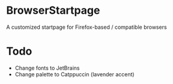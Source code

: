 # BrowserStartpage
A customized startpage for Firefox-based / compatible browsers

# Todo 
- Change fonts to JetBrains
- Change palette to Catppuccin (lavender accent)
